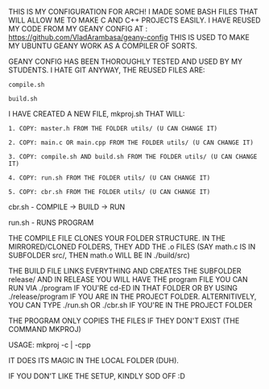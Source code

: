THIS IS MY CONFIGURATION FOR ARCH!
I MADE SOME BASH FILES THAT WILL ALLOW ME
TO MAKE C AND C++ PROJECTS EASILY. I HAVE REUSED MY CODE
FROM MY GEANY CONFIG AT : https://github.com/VladArambasa/geany-config
THIS IS USED TO MAKE MY UBUNTU GEANY WORK AS A COMPILER OF SORTS.

GEANY CONFIG HAS BEEN THOROUGHLY TESTED AND USED BY MY STUDENTS.
                            I HATE GIT
ANYWAY,
THE REUSED FILES ARE:
    
    compile.sh
    
    build.sh


I HAVE CREATED A NEW FILE, mkproj.sh THAT WILL:   

    1. COPY: master.h FROM THE FOLDER utils/ (U CAN CHANGE IT)

    2. COPY: main.c OR main.cpp FROM THE FOLDER utils/ (U CAN CHANGE IT)

    3. COPY: compile.sh AND build.sh FROM THE FOLDER utils/ (U CAN CHANGE IT)

    4. COPY: run.sh FROM THE FOLDER utils/ (U CAN CHANGE IT)

    5. COPY: cbr.sh FROM THE FOLDER utils/ (U CAN CHANGE IT)


cbr.sh - COMPILE -> BUILD -> RUN

run.sh - RUNS PROGRAM


THE COMPILE FILE CLONES YOUR FOLDER STRUCTURE. IN THE MIRRORED/CLONED FOLDERS, THEY ADD THE .o FILES (SAY math.c IS IN SUBFOLDER src/, THEN math.o WILL BE IN ./build/src)

THE BUILD FILE LINKS EVERYTHING AND CREATES THE SUBFOLDER release/ AND IN RELEASE YOU WILL HAVE THE program FILE YOU CAN RUN VIA ./program IF YOU'RE cd-ED IN THAT FOLDER OR BY USING ./release/program IF YOU ARE IN THE PROJECT FOLDER.
ALTERNITIVELY, YOU CAN TYPE ./run.sh OR ./cbr.sh IF YOU'RE IN THE PROJECT FOLDER

THE PROGRAM ONLY COPIES THE FILES IF THEY DON'T EXIST (THE COMMAND MKPROJ)

USAGE: mkproj -c | -cpp

IT DOES ITS MAGIC IN THE LOCAL FOLDER (DUH).

IF YOU DON'T LIKE THE SETUP, KINDLY SOD OFF :D
